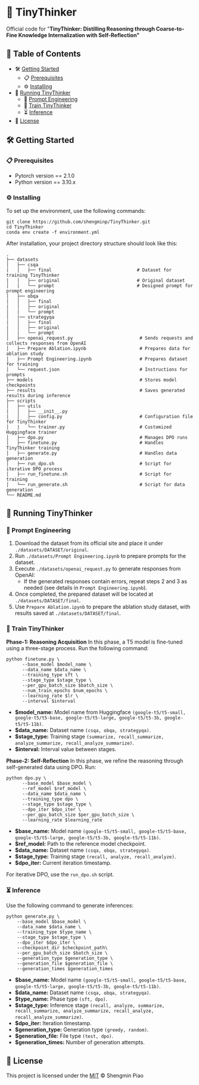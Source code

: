 # :thinking: TinyThinker

Official code for "**TinyThinker: Distilling Reasoning through Coarse-to-Fine Knowledge Internalization with Self-Reflection"**

## :bookmark_tabs: Table of Contents

- :hammer_and_wrench: [Getting Started](#hammer_and_wrench-getting-started)
  - :clipboard: [Prerequisites](#clipboard-prerequisites)
  - :gear: [Installing](#gear-installing)
- :rocket: [Running TinyThinker](#rocket-running-tinythinker)
  - :memo: [Prompt Engineering](#memo-prompt-engineering)
  - :dart: [Train TinyThinker](#dart-train-tinythinker)
  - :hourglass_flowing_sand: [Inference](#hourglass_flowing_sand-inference)
- :page_facing_up: [License](#page_facing_up-license)

## :hammer_and_wrench: Getting Started

### :clipboard: Prerequisites

* Pytorch version == 2.1.0
* Python version == 3.10.x

### :gear: Installing

To set up the environment, use the following commands:

```
git clone https://github.com/shengminp/TinyThinker.git
cd TinyThinker
conda env create -f environment.yml
```

After installation, your project directory structure should look like this:
    
    .
    ├── datasets
    │   ├── csqa
    |   │   ├── final                                # Dataset for training TinyThinker
    |   │   ├── original                             # Original dataset  
    │   |   └── prompt                               # Designed prompt for prompt engineering
    │   ├── obqa
    |   │   ├── final
    |   │   ├── original
    │   |   └── prompt
    │   |── strategyqa
    |   │   ├── final
    |   │   ├── original
    │   |   └── prompt
    │   ├── openai_request.py                         # Sends requests and collects responses from OpenAI
    │   ├── Prepare Ablation.ipynb                    # Prepares data for ablation study
    │   ├── Prompt Engineering.ipynb                  # Prepares dataset for training
    │   └── request.json                              # Instructions for prompts
    ├── models                                        # Stores model checkpoints
    ├── results                                       # Saves generated results during inference
    ├── scripts
    │   ├── utils
    |   │   ├── __init__.py
    |   │   ├── config.py                             # Configuration file for TinyThinker
    │   |   └── trainer.py                            # Customized Huggingface trainer
    │   ├── dpo.py                                    # Manages DPO runs
    │   ├── finetune.py                               # Handles TinyThinker training
    │   ├── generate.py                               # Handles data generation
    │   ├── run_dpo.sh                                # Script for iterative DPO process
    │   ├── run_finetune.sh                           # Script for training
    │   └── run_generate.sh                           # Script for data generation
    └── README.md

## :rocket: Running TinyThinker

### :memo: Prompt Engineering
1. Download the dataset from its official site and place it under ```./datasets/DATASET/original```.
2. Run ```./datasets/Prompt Engineering.ipynb``` to prepare prompts for the dataset.
3. Execute ```./datasets/openai_request.py``` to generate responses from OpenAI:
   - If the generated responses contain errors, repeat steps 2 and 3 as needed (see details in ```Prompt Engineering.ipynb```).
4. Once completed, the prepared dataset will be located at ```./datasets/DATASET/final```.
5. Use ```Prepare Ablation.ipynb``` to prepare the ablation study dataset, with results saved at ```./datasets/DATASET/final```.
   
### :dart: Train TinyThinker
**Phase-1: Reasoning Acquisition**
In this phase, a T5 model is fine-tuned using a three-stage process. Run the following command:
```
python finetune.py \
      --base_model $model_name \
      --data_name $data_name \
      --training_type sft \
      --stage_type $stage_type \
      --per_gpu_batch_size $batch_size \
      --num_train_epochs $num_epochs \
      --learning_rate $lr \
      --interval $interval
```
- **$model_name:** Model name from Huggingface ```(google-t5/t5-small, google-t5/t5-base, google-t5/t5-large, google-t5/t5-3b, google-t5/t5-11b)```.
- **$data_name:** Dataset name ```(csqa, obqa, strategyqa)```.
- **$stage_type:** Training stage ```(summarize, recall_summarize, analyze_summarize, recall_analyze_summarize)```.
- **$interval:** Interval value between stages.

**Phase-2: Self-Reflection**
In this phase, we refine the reasoning through self-generated data using DPO. Run:
```
python dpo.py \
      --base_model $base_model \
      --ref_model $ref_model \
      --data_name $data_name \
      --training_type dpo \
      --stage_type $stage_type \
      --dpo_iter $dpo_iter \
      --per_gpu_batch_size $per_gpu_batch_size \
      --learning_rate $learning_rate
```
- **$base_name:** Model name ```(google-t5/t5-small, google-t5/t5-base, google-t5/t5-large, google-t5/t5-3b, google-t5/t5-11b)```.
- **$ref_model:** Path to the reference model checkpoint.
- **$data_name:** Dataset name ```(csqa, obqa, strategyqa)```.
- **$stage_type:** Training stage ```(recall, analyze, recall_analyze)```.
- **$dpo_iter:** Current iteration timestamp.

For iterative DPO, use the ```run_dpo.sh``` script.

### :hourglass_flowing_sand: Inference
Use the following command to generate inferences:
```
python generate.py \
    --base_model $base_model \
    --data_name $data_name \
    --training_type $type_name \
    --stage_type $stage_type \
    --dpo_iter $dpo_iter \
    --checkpoint_dir $checkpoint_path\
    --per_gpu_batch_size $batch_size \
    --generation_type $generation_type \
    --generation_file $generation_file \
    --generation_times $generation_times
```
- **$base_name:** Model name ```(google-t5/t5-small, google-t5/t5-base, google-t5/t5-large, google-t5/t5-3b, google-t5/t5-11b)```.
- **$data_name:** Dataset name ```(csqa, obqa, strategyqa)```.
- **$type_name:** Phase type ```(sft, dpo)```.
- **$stage_type:** Inference stage ```(recall, analyze, summarize, recall_summarize, analyze_summarize, recall_analyze, recall_analyze_summarize)```.
- **$dpo_iter:** Iteration timestamp.
- **$generation_type:** Generation type ```(greedy, random)```.
- **$generation_file:** File type ```(test, dpo)```.
- **$generation_times:** Number of generation attempts.

## :page_facing_up: License

This project is licensed under the [MIT](LICENSE) © Shengmin Piao
